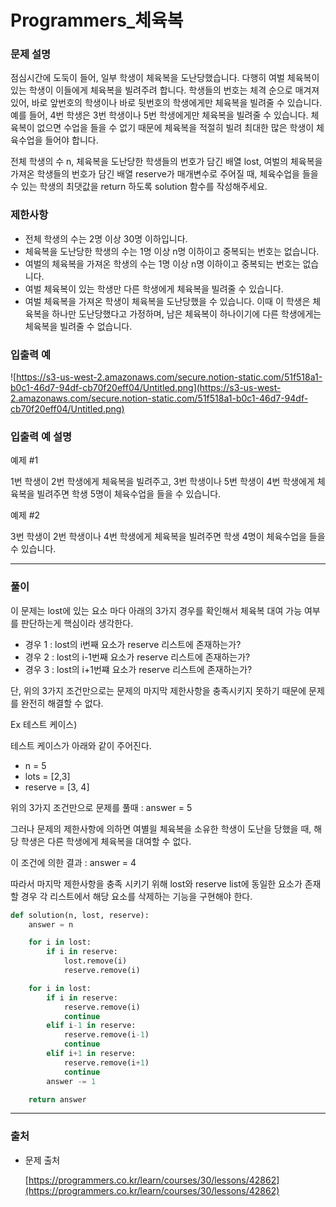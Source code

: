 # Programmers_체육복

### **문제 설명**

점심시간에 도둑이 들어, 일부 학생이 체육복을 도난당했습니다. 다행히 여벌 체육복이 있는 학생이 이들에게 체육복을 빌려주려 합니다. 학생들의 번호는 체격 순으로 매겨져 있어, 바로 앞번호의 학생이나 바로 뒷번호의 학생에게만 체육복을 빌려줄 수 있습니다. 예를 들어, 4번 학생은 3번 학생이나 5번 학생에게만 체육복을 빌려줄 수 있습니다. 체육복이 없으면 수업을 들을 수 없기 때문에 체육복을 적절히 빌려 최대한 많은 학생이 체육수업을 들어야 합니다.

전체 학생의 수 n, 체육복을 도난당한 학생들의 번호가 담긴 배열 lost, 여벌의 체육복을 가져온 학생들의 번호가 담긴 배열 reserve가 매개변수로 주어질 때, 체육수업을 들을 수 있는 학생의 최댓값을 return 하도록 solution 함수를 작성해주세요.

### 제한사항

- 전체 학생의 수는 2명 이상 30명 이하입니다.
- 체육복을 도난당한 학생의 수는 1명 이상 n명 이하이고 중복되는 번호는 없습니다.
- 여벌의 체육복을 가져온 학생의 수는 1명 이상 n명 이하이고 중복되는 번호는 없습니다.
- 여벌 체육복이 있는 학생만 다른 학생에게 체육복을 빌려줄 수 있습니다.
- 여벌 체육복을 가져온 학생이 체육복을 도난당했을 수 있습니다. 이때 이 학생은 체육복을 하나만 도난당했다고 가정하며, 남은 체육복이 하나이기에 다른 학생에게는 체육복을 빌려줄 수 없습니다.

### 입출력 예

![https://s3-us-west-2.amazonaws.com/secure.notion-static.com/51f518a1-b0c1-46d7-94df-cb70f20eff04/Untitled.png](https://s3-us-west-2.amazonaws.com/secure.notion-static.com/51f518a1-b0c1-46d7-94df-cb70f20eff04/Untitled.png)

### 입출력 예 설명

예제 #1

1번 학생이 2번 학생에게 체육복을 빌려주고, 3번 학생이나 5번 학생이 4번 학생에게 체육복을 빌려주면 학생 5명이 체육수업을 들을 수 있습니다.

예제 #2

3번 학생이 2번 학생이나 4번 학생에게 체육복을 빌려주면 학생 4명이 체육수업을 들을 수 있습니다.

---

### 풀이

이 문제는 lost에 있는 요소 마다 아래의 3가지 경우를 확인해서 체육복 대여 가능 여부를 판단하는게 핵심이라 생각한다.

- 경우 1 : lost의 i번째 요소가 reserve 리스트에 존재하는가?
- 경우 2 : lost의 i-1번째 요소가 reserve 리스트에 존재하는가?
- 경우 3 : lost의 i+1번쨰 요소가 reserve 리스트에 존재하는가?

단, 위의 3가지 조건만으로는 문제의 마지막 제한사항을 충족시키지 못하기 때문에 문제를 완전히 해결할 수 없다.

Ex 테스트 케이스)

테스트 케이스가 아래와 같이 주어진다.

- n = 5
- lots = [2,3]
- reserve = [3, 4]

위의 3가지 조건만으로 문제를 풀때 : answer = 5

그러나 문제의 제한사항에 의하면 여별읠 체육복을 소유한 학생이 도난을 당했을 때, 해당 학생은 다른 학생에게 체육복을 대여할 수 없다.

이 조건에 의한 결과 : answer = 4

따라서 마지막 제한사항을 충족 시키기 위해 lost와 reserve list에 동일한 요소가 존재할 경우 각 리스트에서 해당 요소를 삭제하는 기능을 구현해야 한다.

```python
def solution(n, lost, reserve):
    answer = n

    for i in lost:
        if i in reserve:
            lost.remove(i)
            reserve.remove(i)

    for i in lost:
        if i in reserve:
            reserve.remove(i)
            continue
        elif i-1 in reserve:
            reserve.remove(i-1)
            continue
        elif i+1 in reserve:
            reserve.remove(i+1)
            continue
        answer -= 1

    return answer
```

---

### 출처

- 문제 출처

    [https://programmers.co.kr/learn/courses/30/lessons/42862](https://programmers.co.kr/learn/courses/30/lessons/42862)
